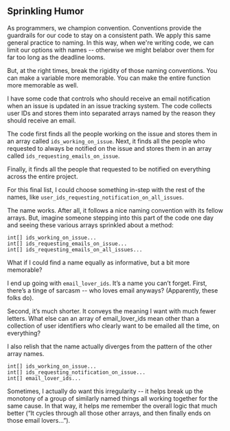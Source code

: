 ## Sprinkling Humor

As programmers, we champion convention. Conventions provide the guardrails for our code to stay on a consistent path. 
We apply this same general practice to naming. In this way, when we're writing code, we can limit our options with names -- otherwise we might belabor over them for far too long as the deadline looms.

But, at the right times, break the rigidity of those naming conventions. You can make a variable more memorable. You can make the entire function more memorable as well.

I have some code that controls who should receive an email notification when an issue is updated in an issue tracking system. The code collects user IDs and stores them into separated arrays named by the reason they should receive an email.

The code first finds all the people working on the issue and stores them in an array called `ids_working_on_issue`.
Next, it finds all the people who requested to always be notified on the issue and stores them in an array called `ids_requesting_emails_on_issue`.

Finally, it finds all the people that requested to be notified on everything across the entire project.

For this final list, I could choose something in-step with the rest of the names, like `user_ids_requesting_notification_on_all_issues`.

The name works. After all, it follows a nice naming convention with its fellow arrays. But, imagine someone stepping into this part of the code one day and seeing these various arrays sprinkled about a method:

```
int[] ids_working_on_issue...
int[] ids_requesting_emails_on_issue...
int[] ids_requesting_emails_on_all_issues...
```

What if I could find a name equally as informative, but a bit more memorable?

I end up going with `email_lover_ids`. It’s a name you can’t forget. First, there’s a tinge of sarcasm -- who loves email anyways? (Apparently, these folks do). 

Second, it’s much shorter. It conveys the meaning I want with much fewer letters. What else can an array of email_lover_ids mean other than a collection of user identifiers who clearly want to be emailed all the time, on everything?

I also relish that the name actually diverges from the pattern of the other array names. 

```
int[] ids_working_on_issue...
int[] ids_requesting_notification_on_issue...
int[] email_lover_ids...
```

Sometimes, I actually do want this irregularity -- it helps break up the monotony of a group of similarly named things all working together for the same cause. In that way, it helps me remember the overall logic that much better (“It cycles through all those other arrays, and then finally ends on those email lovers…”).
